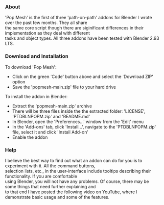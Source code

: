 ### About

'Pop Mesh' is the first of three 'path-on-path' addons for Blender I wrote over the past few months. They all share  
the same core script though there are siginificant differences in their implementation as they deal with different  
tasks and object types. All three addons have been tested with Blender 2.93 LTS.


### Download and Installation

To download 'Pop Mesh':  
- Click on the green 'Code' button above and select the 'Download ZIP' option
- Save the 'popmesh-main.zip' file to your hard drive  

To install the addon in Blender:
- Extract the 'popmesh-main.zip' archive
- There will be three files inside the the extracted folder: 'LICENSE', 'PTDBLNPOPM.zip' and 'README.md'
- In Blender, open the 'Preferences...' window from the 'Edit' menu
- In the 'Add-ons' tab, click 'Install...', navigate to the 'PTDBLNPOPM.zip' file, select it and click 'Install Add-on'
- Enable the addon


### Help

I believe the best way to find out what an addon can do for you is to experiment with it. All the command buttons,  
selection lists, etc., in the user-interface include tooltips describing their functionality. If you are comfortable  
using Blender, you will not have any problems. Of course, there may be some things that need further explaining and  
to that end I have posted the following video on YouTube, where I demonstrate basic usage and some of the features.  

